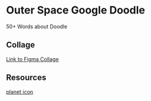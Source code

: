 # Outer Space Google Doodle
50+ Words about Doodle

## Collage
[Link to Figma Collage](https://www.figma.com/file/FFSUxgSWt1EUycx0l9TiBS/Google-Doodle?node-id=1%3A2)

## Resources
[planet icon](https://iconmonstr.com/globe-thin-svg/)